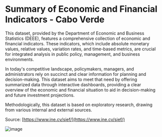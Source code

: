 # Summary of Economic and Financial Indicators - Cabo Verde
This dataset, provided by the Department of Economic and Business Statistics (DEEE), features a comprehensive collection of economic and financial indicators. These indicators, which include absolute monetary values, relative values, variation rates, and time-based metrics, are crucial for integrated analysis in public policy, management, and business environments.

In today's competitive landscape, policymakers, managers, and administrators rely on succinct and clear information for planning and decision-making. This dataset aims to meet that need by offering summarized data through interactive dashboards, providing a clear overview of the economic and financial situation to aid in decision-making and future investment projections.

Methodologically, this dataset is based on exploratory research, drawing from various internal and external sources. 

Source: [https://www.ine.cv/sief/](https://www.ine.cv/sief/)

![image](https://www.ine.cv/sief/assets/img/Image003.JPG) 
